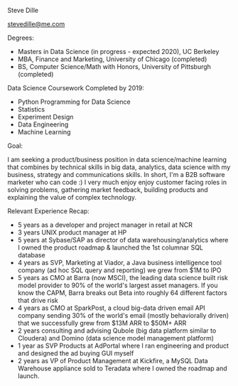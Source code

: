 Steve Dille

stevedille@me.com

Degrees:  
- Masters in Data Science (in progress - expected 2020), UC Berkeley  
- MBA, Finance and Marketing, University of Chicago (completed)  
- BS, Computer Science/Math with Honors, University of Pittsburgh (completed)  

Data Science Coursework Completed by 2019:

- Python Programming for Data Science  
- Statistics  
- Experiment Design   
- Data Engineering  
- Machine Learning  

Goal:  

I am seeking a product/business position in data science/machine learning that combines by technical skills in big data, analytics, data science with my business, strategy and communications skills.  In short, I'm a B2B software marketer who can code :)  I very much enjoy enjoy customer facing roles in solving problems, gathering market feedback, building products and explaining the value of complex technology.  

Relevant Experience Recap:  
- 5 years as a developer and project manager in retail at NCR
- 3 years UNIX product manager at HP
- 5 years at Sybase/SAP as director of data warehousing/analytics where I owned the product roadmap & launched the 1st columnar SQL database
- 4 years as SVP, Marketing at Viador, a Java business intelligence tool company (ad hoc SQL query and reporting) we grew from $1M to IPO
- 5 years as CMO at Barra (now MSCI), the leading data science built risk model provider to 90% of the world's largest asset managers. If you know the CAPM, Barra breaks out Beta into roughly 64 different factors that drive risk 
- 4 years as CMO at SparkPost, a cloud big-data driven email API company sending 30% of the world's email (mostly behaviorally driven) that we successfully grew from $13M ARR to $50M+ ARR
- 2 years consulting and advising Qubole (big data platform similar to Cloudera) and Domino (data science model management platform)
- 1 year as SVP Products at AdPortal where I ran engineering and product and designed the ad buying GUI myself
- 2 years as VP of Product Management at Kickfire, a MySQL Data Warehouse appliance sold to Teradata where I owned the roadmap and launch.
